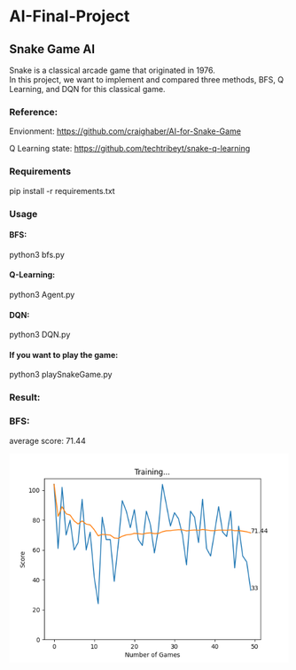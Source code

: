 # AI-Final-Project
## Snake Game AI

Snake is a classical arcade game that originated in 1976.  
In this project, we want to implement and compared three methods, BFS, Q Learning, and DQN for this classical game.

### Reference:
Envionment: https://github.com/craighaber/AI-for-Snake-Game

Q Learning state: https://github.com/techtribeyt/snake-q-learning

### Requirements

pip install -r requirements.txt

### Usage

#### BFS:

python3 bfs.py

#### Q-Learning:

python3 Agent.py

#### DQN:

python3 DQN.py

#### If you want to play the game:

python3 playSnakeGame.py

### Result:

### BFS:

average score: 71.44

![alt text](https://github.com/chi1027/AI-Final-Project/blob/main/image/BFS.png)



